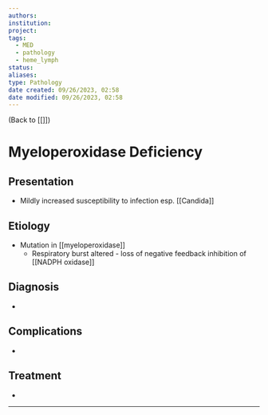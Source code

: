 ```yaml
---
authors: 
institution: 
project: 
tags:
  - MED
  - pathology
  - heme_lymph
status: 
aliases: 
type: Pathology
date created: 09/26/2023, 02:58
date modified: 09/26/2023, 02:58
---
```


(Back to [[]])

# Myeloperoxidase Deficiency

## Presentation
- Mildly increased susceptibility to infection esp. [[Candida]]
## Etiology
- Mutation in [[myeloperoxidase]]
	- Respiratory burst altered - loss of negative feedback inhibition of [[NADPH oxidase]]
## Diagnosis
- 
## Complications
- 
## Treatment
- 

---
